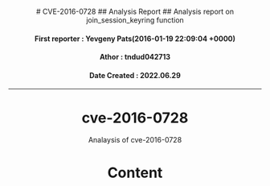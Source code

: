 <center>
<br>
# CVE-2016-0728
## Analysis Report
## Analysis report on join_session_keyring function

#### First reporter : Yevgeny Pats(2016-01-19 22:09:04 +0000)

#### Athor : tndud042713

#### Date Created : 2022.06.29

* * *

# cve-2016-0728
Analaysis of cve-2016-0728

# Content
